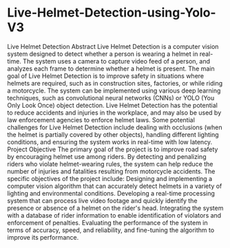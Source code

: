 # Live-Helmet-Detection-using-Yolo-V3
Live Helmet Detection 
Abstract
Live Helmet Detection is a computer vision system designed to detect whether a person is wearing a helmet in real-time.
The system uses a camera to capture video feed of a person, and analyzes each frame to determine whether a helmet is present.
The main goal of Live Helmet Detection is to improve safety in situations where helmets are required, such as in construction sites, factories, or while riding a motorcycle.
The system can be implemented using various deep learning techniques, such as convolutional neural networks (CNNs) or YOLO (You Only Look Once) object detection.
Live Helmet Detection has the potential to reduce accidents and injuries in the workplace, and may also be used by law enforcement agencies to enforce helmet laws.
Some potential challenges for Live Helmet Detection include dealing with occlusions (when the helmet is partially covered by other objects), handling different lighting conditions, and ensuring the system works in real-time with low latency.
Project Objective
The primary goal of the project is to improve road safety by encouraging helmet use among riders. By detecting and penalizing riders who violate helmet-wearing rules, the system can help reduce the number of injuries and fatalities resulting from motorcycle accidents.
The specific objectives of the project include:
Designing and implementing a computer vision algorithm that can accurately detect helmets in a variety of lighting and environmental conditions.
Developing a real-time processing system that can process live video footage and quickly identify the presence or absence of a helmet on the rider's head.
Integrating the system with a database of rider information to enable identification of violators and enforcement of penalties.
Evaluating the performance of the system in terms of accuracy, speed, and reliability, and fine-tuning the algorithm to improve its performance.
